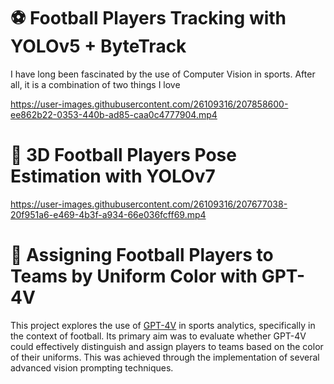 # ⚽  Football Players Tracking with YOLOv5 + ByteTrack

I have long been fascinated by the use of Computer Vision in sports. After all, it is a combination of two things I love

https://user-images.githubusercontent.com/26109316/207858600-ee862b22-0353-440b-ad85-caa0c4777904.mp4

# 🤸  3D Football Players Pose Estimation with YOLOv7

https://user-images.githubusercontent.com/26109316/207677038-20f951a6-e469-4b3f-a934-66e036fcff69.mp4

# 👕 Assigning Football Players to Teams by Uniform Color with GPT-4V

This project explores the use of [GPT-4V](https://openai.com/research/gpt-4v-system-card) in sports analytics, specifically in the context of football. Its primary aim was to evaluate whether GPT-4V could effectively distinguish and assign players to teams based on the color of their uniforms. This was achieved through the implementation of several advanced vision prompting techniques.
